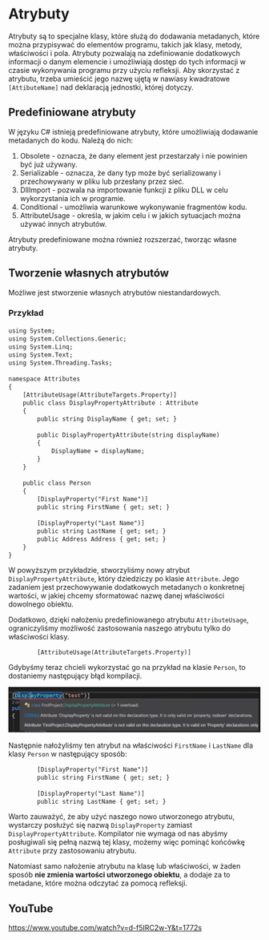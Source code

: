 # Atrybuty

Atrybuty są to specjalne klasy, które służą do dodawania metadanych, które można przypisywać do elementów programu, takich jak klasy, metody, właściwości i pola. Atrybuty pozwalają na zdefiniowanie dodatkowych informacji o danym elemencie i umożliwiają dostęp do tych informacji w czasie wykonywania programu przy użyciu refleksji. Aby skorzystać z atrybutu, trzeba umieścić jego nazwę ujętą w nawiasy kwadratowe `[AttibuteName]` nad deklaracją jednostki, której dotyczy.

## Predefiniowane atrybuty 

W języku C# istnieją predefiniowane atrybuty, które umożliwiają dodawanie metadanych do kodu. Należą do nich:

1. Obsolete - oznacza, że dany element jest przestarzały i nie powinien być już używany.
2. Serializable - oznacza, że dany typ może być serializowany i przechowywany w pliku lub przesłany przez sieć.
3. DllImport - pozwala na importowanie funkcji z pliku DLL w celu wykorzystania ich w programie.
4. Conditional - umożliwia warunkowe wykonywanie fragmentów kodu.
5. AttributeUsage - określa, w jakim celu i w jakich sytuacjach można używać innych atrybutów. 

Atrybuty predefiniowane można również rozszerzać, tworząc własne atrybuty.

## Tworzenie własnych atrybutów 

Możliwe jest stworzenie własnych atrybutów niestandardowych.

### Przykład

```
using System;
using System.Collections.Generic;
using System.Linq;
using System.Text;
using System.Threading.Tasks;

namespace Attributes
{
    [AttributeUsage(AttributeTargets.Property)]
    public class DisplayPropertyAttribute : Attribute
    {
        public string DisplayName { get; set; }

        public DisplayPropertyAttribute(string displayName)
        {
            DisplayName = displayName;
        }
    }

    public class Person
    {
        [DisplayProperty("First Name")]
        public string FirstName { get; set; }

        [DisplayProperty("Last Name")]
        public string LastName { get; set; }
        public Address Address { get; set; }
    }
}
```

W powyższym przykładzie, stworzyliśmy nowy atrybut `DisplayPropertyAttribute`, który dziedziczy po klasie `Attribute`. Jego zadaniem jest przechowywanie dodatkowych metadanych o konkretnej wartości, w jakiej chcemy sformatować nazwę danej właściwości dowolnego obiektu. 

Dodatkowo, dzięki nałożeniu predefiniowanego atrybutu `AttributeUsage`, ograniczyliśmy możliwość zastosowania naszego atrybutu tylko do właściwości klasy.

```
        [AttributeUsage(AttributeTargets.Property)]
```

Gdybyśmy teraz chcieli wykorzystać go na przykład na klasie `Person`, to dostaniemy następujący błąd kompilacji.

![AttributeUsage error](AttributeUsage.jpg) 


Następnie nałożyliśmy ten atrybut na właściwości `FirstName` i `LastName` dla klasy `Person` w następujący sposób:

```
        [DisplayProperty("First Name")]
        public string FirstName { get; set; }

        [DisplayProperty("Last Name")]
        public string LastName { get; set; }
```

Warto zauważyć, że aby użyć naszego nowo utworzonego atrybutu, wystarczy posłużyć się nazwą `DisplayProperty` zamiast `DisplayPropertyAttribute`. Kompilator nie wymaga od nas abyśmy posługiwali się pełną nazwą tej klasy, możemy więc pominąć końcówkę `Attribute` przy zastosowaniu atrybutu.

Natomiast samo nałożenie atrybutu na klasę lub właściwości, w żaden sposób **nie zmienia wartości utworzonego obiektu**, a dodaje za to metadane, które można odczytać za pomocą refleksji.

## YouTube
https://www.youtube.com/watch?v=d-f5IRC2w-Y&t=1772s